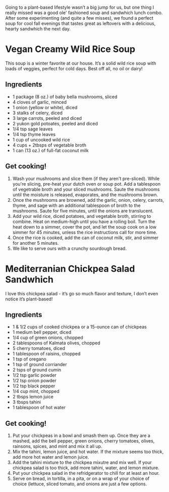 Going to a plant-based lifestyle wasn’t a big jump for us, but one thing I really missed was a good ole' fashioned soup and sandwhich lunch combo. After some experimenting (and quite a few misses), we found a perfect soup for cool fall evenings that tastes great as leftovers with a delicious, hearty sandwhich the next day. 

# Vegan Creamy Wild Rice Soup


This soup is a winter favorite at our house. It’s a solid wild rice soup with loads of veggies, perfect for cold days. Best off all, no oil or dairy!

## Ingredients

- 1 package (8 oz.) of baby bella mushrooms, sliced
- 4 cloves of garlic,  minced
- 1 onion (yellow or white), diced
- 3 stalks of celery, diced
- 3 large carrots, peeled and diced
- 2 yukon gold potoates, peeled and diced
- 1/4 tsp sage leaves
- 1/4 tsp thyme leaves
- 1 cup of uncooked wild rice
- 4 cups + 2tbsps  of vegetable broth
- 1 can (13 oz.) of full-fat coconut milk

## Get cooking!

1. Wash your mushrooms and slice them (if they aren't pre-sliced). While you're slicing, pre-heat your dutch oven or soup pot. Add a tablespoon of vegetrable broth and your sliced mushrooms. Saute the mushrooms until the moisture is released, evaporates, and the mushrooms brown.
2. Once the mushrooms are browned, add the garlic, onion, celery, carrots, thyme, and sage with an additional tablespoon of broth to the mushrooms. Saute for five minutes, until the onions are translucent.
3. Add your wild rice, diced potatoes, and vegetable broth, stirring to combine. Heat on medium-high until you have a rolling boil. Turn the heat down to a simmer, cover the pot, and let the soup cook on a low simmer for 45 minutes, unless the rice instructions call for more time.
4. Once the rice is cooked, add the can of coconut milk, stir, and simmer for another 5 minutes. 
5. We like to serve ours with a crunchy sourdough bread.

# Mediterranian Chickpea Salad Sandwhich


I love this chickpea salad - it’s go so much flavor and texture, I don’t even notice it’s plant-based!

## Ingredients

- 1 & 1/2 cups of cooked chickpea or a 15-ounce can of chickpeas
- 1 medium bell pepper, diced
- 1/4 cup of green onions, chopped
- 2 tablespoons of Kalmata olives, chopped
- 5 cherry tomatoes, diced
- 1 tablespoon of raisins, chopped
- 1 tsp of oregano
- 1 tsp of ground corriander
- 2 tsps of ground cumin
- 1/2 tsp garlic powder
- 1/2 tsp onion powder
- 1/2 tsp black pepper
- 1/4 cup mint, chopped
- 2 tbsps lemon juice
- 3 tbsps tahini
- 1 tablespoon of hot water

## Get cooking!

1. Put your chickpeas in a bowl and smash them up. Once they are a mashed, add the bell pepper, green onions, cherry tomatoes, olives, rainsons, spices, and mint and mix it all up.
2. Mix the tahini, lemon juice, and hot water. If the mixture seems too thick, add more hot water and lemon juice.
3. Add the tahini mixture to the chickpea mixutre and mix well. If your chickpea salad is too thick, add more tahini, water, and lemon mixture. 
4. Put your chickpea salad in the refridgerator to chill for at least an hour.
5. Serve on bread, in tortilla, in a pita, or on a wrap of your choice of choice (lettuce, sliced tomato, and onions are just a few options.

